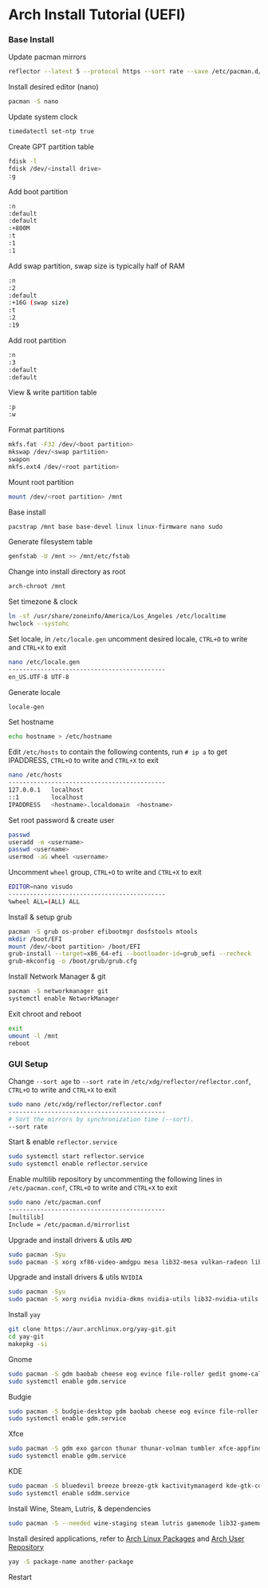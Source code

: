 # Arch Install Tutorial (UEFI)

### Base Install

Update pacman mirrors
```bash
reflector --latest 5 --protocol https --sort rate --save /etc/pacman.d/mirrorlist
```
Install desired editor (nano)
```bash
pacman -S nano
```
Update system clock
```bash
timedatectl set-ntp true
```
Create GPT partition table
```bash
fdisk -l
fdisk /dev/<install drive>
:g
```
Add boot partition
```bash
:n
:default
:default
:+800M
:t
:1
:1
```
Add swap partition, swap size is typically half of RAM
```bash
:n
:2
:default
:+16G (swap size)
:t
:2
:19
```
Add root partition
```bash
:n
:3
:default
:default
```
View & write partition table
```bash
:p
:w
```
Format partitions
```bash
mkfs.fat -F32 /dev/<boot partition>
mkswap /dev/<swap partition>
swapon
mkfs.ext4 /dev/<root partition>
```
Mount root partition
```bash
mount /dev/<root partition> /mnt
```
Base install
```bash
pacstrap /mnt base base-devel linux linux-firmware nano sudo
```
Generate filesystem table
```bash
genfstab -U /mnt >> /mnt/etc/fstab
```
Change into install directory as root
```bash
arch-chroot /mnt
```
Set timezone & clock
```bash
ln -sf /usr/share/zoneinfo/America/Los_Angeles /etc/localtime
hwclock --systohc
```
Set locale, in `/etc/locale.gen` uncomment desired locale, `CTRL+O` to write and `CTRL+X` to exit
```bash
nano /etc/locale.gen
--------------------------------------------
en_US.UTF-8 UTF-8
```
Generate locale
```bash
locale-gen
```
Set hostname
```bash
echo hostname > /etc/hostname
```
Edit `/etc/hosts` to contain the following contents, run `# ip a` to get IPADDRESS, `CTRL+O` to write and `CTRL+X` to exit
```bash
nano /etc/hosts
--------------------------------------------
127.0.0.1   localhost
::1         localhost
IPADDRESS   <hostname>.localdomain  <hostname>
```
Set root password & create user
```bash
passwd
useradd -m <username>
passwd <username>
usermod -aG wheel <username>
```
Uncomment `wheel` group, `CTRL+O` to write and `CTRL+X` to exit
```bash
EDITOR=nano visudo
--------------------------------------------
%wheel ALL=(ALL) ALL
```
Install & setup grub
```bash
pacman -S grub os-prober efibootmgr dosfstools mtools
mkdir /boot/EFI
mount /dev/<boot partition> /boot/EFI
grub-install --target=x86_64-efi --bootloader-id=grub_uefi --recheck
grub-mkconfig -o /boot/grub/grub.cfg
```
Install Network Manager & git
```bash
pacman -S networkmanager git
systemctl enable NetworkManager
```
Exit chroot and reboot
```bash
exit
umount -l /mnt
reboot
```
### GUI Setup

Change `--sort age` to `--sort rate` in `/etc/xdg/reflector/reflector.conf`, `CTRL+O` to write and `CTRL+X` to exit
```bash
sudo nano /etc/xdg/reflector/reflector.conf
--------------------------------------------
# Sort the mirrors by synchronization time (--sort).
--sort rate
```
Start & enable `reflector.service`
```bash
sudo systemctl start reflector.service
sudo systemctl enable reflector.service
```
Enable multilib repository by uncommenting the following lines in `/etc/pacman.conf`, `CTRL+O` to write and `CTRL+X` to exit
```bash
sudo nano /etc/pacman.conf
--------------------------------------------
[multilib]
Include = /etc/pacman.d/mirrorlist
```
Upgrade and install drivers & utils `AMD`
```bash
sudo pacman -Syu
sudo pacman -S xorg xf86-video-amdgpu mesa lib32-mesa vulkan-radeon lib32-vulkan-radeon vulkan-icd-loader lib32-vulkan-icd-loader
```
Upgrade and install drivers & utils `NVIDIA`
```bash
sudo pacman -Syu
sudo pacman -S xorg nvidia nvidia-dkms nvidia-utils lib32-nvidia-utils nvidia-settings vulkan-icd-loader lib32-vulkan-icd-loader
```
Install `yay`
```bash
git clone https://aur.archlinux.org/yay-git.git
cd yay-git
makepkg -si
```
Gnome
```bash
sudo pacman -S gdm baobab cheese eog evince file-roller gedit gnome-calculator gnome-calendar gnome-clocks gnome-control-center gnome-disk-utility gnome-font-viewer gnome-menus gnome-music gnome-photos gnome-remote-desktop gnome-screenshot gnome-session gnome-settings-daemon gnome-shell gnome-shell-extensions gnome-system-monitor gnome-terminal gnome-weather mutter nautilus totem xdg-user-dirs-gtk gvfs gvfs-afc gvfs-google gvfs-mtp gvfs-nfs gvfs-smb dconf-editor gnome-sound-recorder gnome-tweaks
sudo systemctl enable gdm.service
```
Budgie
```bash
sudo pacman -S budgie-desktop gdm baobab cheese eog evince file-roller gedit gnome-calculator gnome-calendar gnome-clocks gnome-control-center gnome-disk-utility gnome-font-viewer gnome-menus gnome-music gnome-photos gnome-remote-desktop gnome-screenshot gnome-session gnome-settings-daemon gnome-shell gnome-shell-extensions gnome-system-monitor gnome-terminal gnome-weather mutter nautilus totem xdg-user-dirs-gtk gvfs gvfs-afc gvfs-google gvfs-mtp gvfs-nfs gvfs-smb dconf-editor gnome-sound-recorder gnome-tweaks
sudo systemctl enable gdm.service
```
Xfce
```bash
sudo pacman -S gdm exo garcon thunar thunar-volman tumbler xfce-appfinder xfce-panel xfce-power-manager xfce-session xfce-settings xfce-terminal xfconf xfdesktop xfwm4 xfwm4-themes mousepad orage parole ristretto thunar-archive-plugin thunar-media-tags-plugin xfce4-clipman-plugin xfce4-datetime-plugin xfce4-diskperf-plugin xfce4-fsguard-plugin xfce4-mount-plugin xfce4-mpc-plugin xfce4-notes-plugin xfce4-notifyd xfce4-pulseaudio-plugin xfce4screenshooter xfce4-taskmanager xfce4-timer-plugin xfce4-wavelan-plugin xfce4-weather-plugin xfce4-whiskermenu-plugin
sudo systemctl enable gdm.service
```
KDE
```bash
sudo pacman -S bluedevil breeze breeze-gtk kactivitymanagerd kde-gtk-config kdecoration kdeplasma-addons kinfocenter kmenuedit kscreen kscreenlocker ksysguard kwin libkscreen libksysguard milou oxygen plasma-desktop plasma-nm plasma-pa plasma-thunderbolt plasma-workspace polkit-kde-agent powerdevil sddm-kcm systemsettings user-manager xdg-desktop-portal-kde ark dolphin dolphin-plugins dragon elisa filelight gwenview kalarm kamoso kate kbackup kcalc kcron kdf kfind kmix konsole korganizer krdc okular print-manager spectacle
sudo systemctl enable sddm.service
```
Install Wine, Steam, Lutris, & dependencies
```bash
sudo pacman -S --needed wine-staging steam lutris gamemode lib32-gamemode giflib lib32-giflib libpng lib32-libpng libldap lib32-libldap gnutls lib32-gnutls mpg123 lib32-mpg123 openal lib32-openal v4l-utils lib32-v4l-utils libpulse lib32-libpulse libgpg-error lib32-libgpg-error alsa-plugins lib32-alsa-plugins alsa-lib lib32-alsa-lib libjpeg-turbo lib32-libjpeg-turbo sqlite lib32-sqlite libxcomposite lib32-libxcomposite libxinerama lib32-libgcrypt libgcrypt lib32-libxinerama ncurses lib32-ncurses opencl-icd-loader lib32-opencl-icd-loader libxslt lib32-libxslt libva lib32-libva gtk3 lib32-gtk3 gst-plugins-base-libs lib32-gst-plugins-base-libs
```
Install desired applications, refer to [Arch Linux Packages](https://www.archlinux.org/packages/) and [Arch User Repository](https://aur.archlinux.org/)
```bash
yay -S package-name another-package
```
Restart
